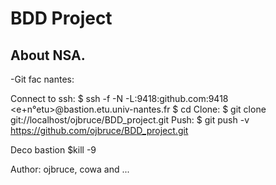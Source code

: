 BDD Project
===========

About NSA.
----------

-Git fac nantes:

Connect to ssh:
$ ssh -f -N -L:9418:github.com:9418 <e+n°etu>@bastion.etu.univ-nantes.fr
$ cd <wanted-repository>
Clone:
$ git clone git://localhost/ojbruce/BDD_project.git
Push:
$ git push -v https://github.com/ojbruce/BDD_project.git 

Deco bastion
$kill -9 <processus ssh>


Author: ojbruce, cowa and ...
